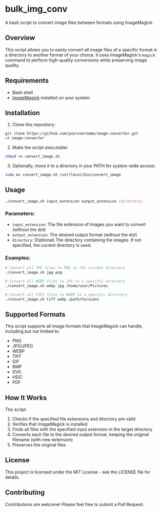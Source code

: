 # bulk_img_conv

A bash script to convert image files between formats using ImageMagick.

## Overview

This script allows you to easily convert all image files of a specific format in a directory to another format of your choice. It uses ImageMagick's `magick` command to perform high-quality conversions while preserving image quality.

## Requirements

- Bash shell
- [ImageMagick](https://imagemagick.org/index.php) installed on your system


## Installation

1. Clone this repository:

```bash
git clone https://github.com/yourusername/image-converter.git
cd image-converter
```

2. Make the script executable:

```bash
chmod +x convert_image.sh
```

3. Optionally, move it to a directory in your PATH for system-wide access:

```bash
sudo mv convert_image.sh /usr/local/bin/convert_image
```


## Usage

```bash
./convert_image.sh input_extension output_extension [directory]
```


### Parameters:

- `input_extension`: The file extension of images you want to convert (without the dot)
- `output_extension`: The desired output format (without the dot)
- `directory`: (Optional) The directory containing the images. If not specified, the current directory is used.


### Examples:

```bash
# Convert all JPG files to PNG in the current directory
./convert_image.sh jpg png

# Convert all WEBP files to JPG in a specific directory
./convert_image.sh webp jpg /home/user/Pictures

# Convert all TIFF files to WEBP in a specific directory
./convert_image.sh tiff webp /path/to/scans
```


## Supported Formats

This script supports all image formats that ImageMagick can handle, including but not limited to:

- PNG
- JPG/JPEG
- WEBP
- TIFF
- GIF
- BMP
- SVG
- HEIC
- PDF


## How It Works

The script:

1. Checks if the specified file extensions and directory are valid
2. Verifies that ImageMagick is installed
3. Finds all files with the specified input extension in the target directory
4. Converts each file to the desired output format, keeping the original filename (with new extension)
5. Preserves the original files

## License

This project is licensed under the MIT License - see the LICENSE file for details.

## Contributing

Contributions are welcome! Please feel free to submit a Pull Request.
